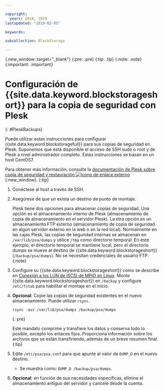 ```yaml
---

copyright:
  years: 2018, 2019
lastupdated: "2019-02-05"

keywords:

subcollection: BlockStorage

---
```

{:new_window: target="_blank"}
{:pre: .pre}
{:tip: .tip}
{:note: .note}
{:important: .important}

# Configuración de {{site.data.keyword.blockstorageshort}} para la copia de seguridad con Plesk
{: #PleskBackups}

Puede utilizar estas instrucciones para configurar {{site.data.keyword.blockstoragefull}} para sus copias de seguridad en Plesk. Suponemos que está disponible el acceso de SSH sudo o root y de Plesk a nivel administrador completo. Estas instrucciones se basan en un host CentOS7.

Para obtener más información, consulte la [documentación de Plesk sobre copia de seguridad y restauración ![Icono de enlace externo](../../icons/launch-glyph.svg "Icono de enlace externo")](https://docs.plesk.com/en-US/12.5/administrator-guide/backing-up-and-restoration.59256/){:new_window}.
{:tip}

1. Conéctese al host a través de SSH.
2. Asegúrese de que un exista un destino de punto de montaje.

   Plesk tiene dos opciones para almacenar copias de seguridad. Una opción es el almacenamiento interno de Plesk (almacenamiento de copia de almacenamiento en el servidor Plesk). La otra opción es un almacenamiento FTP externo (almacenamiento de copia de seguridad en algún servidor externo en la web o en la red local). Normalmente en las cajas Plesk, las copias de seguridad internas se almacenan en `/var/lib/psa/dumps` y utilice `/tmp` como directorio temporal. En este ejemplo, el directorio temporal se mantiene local, pero el directorio dumps se mueve al destino de {{site.data.keyword.blockstorageshort}} (`/backup/psa/dumps`). No se necesitan credenciales de usuario FTP.
   {:note}   
3. Configure su {{site.data.keyword.blockstorageshort}} como se describe en [Conexión a los LUN de iSCSI de MPIO en Linux](accessing_block_storage_linux.html). Monte {{site.data.keyword.blockstorageshort}} en `/backup` y configure `/etc/fstab` para habilitar el montaje en el inicio.
4. **Opcional**: Copie las copias de seguridad existentes en el nuevo almacenamiento. Puede utilizar `rsync`.
   ```
   rsync -avz /var/lib/psa/dumps /backup/psa/dumps
   ```
   {: pre}

    Este mandato comprime y transfiere los datos y conserva todo lo posible, excepto los enlaces fijos. Proporciona información sobre los archivos que se están transfiriendo, además de un breve resumen final.
    {:tip}    
5. Edite `/etc/psa/psa.conf` para que apunte al valor de `DUMP_D` en el nuevo destino.
    - Se muestra como: `DUMP_D /backup/psa/dumps`.
6. **Opcional**: en función de sus necesidades específicas, elimine el almacenamiento antiguo del servidor y cancele desde la cuenta.
